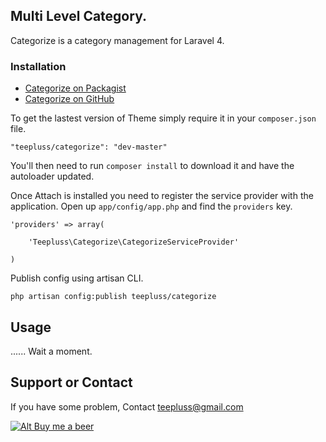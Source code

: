 ## Multi Level Category.

Categorize is a category management for Laravel 4.

### Installation

- [Categorize on Packagist](https://packagist.org/packages/teepluss/categorize)
- [Categorize on GitHub](https://github.com/teepluss/laravel4-categorize)

To get the lastest version of Theme simply require it in your `composer.json` file.

~~~
"teepluss/categorize": "dev-master"
~~~

You'll then need to run `composer install` to download it and have the autoloader updated.

Once Attach is installed you need to register the service provider with the application. Open up `app/config/app.php` and find the `providers` key.

~~~
'providers' => array(

    'Teepluss\Categorize\CategorizeServiceProvider'

)
~~~

Publish config using artisan CLI.

~~~
php artisan config:publish teepluss/categorize
~~~

## Usage

...... Wait a moment.

## Support or Contact

If you have some problem, Contact teepluss@gmail.com

[![Alt Buy me a beer](https://www.paypalobjects.com/en_US/i/btn/btn_donateCC_LG.gif)](
https://www.paypal.com/cgi-bin/webscr?cmd=_donations&business=admin%40jquerytips%2ecom&lc=US&item_name=Teepluss&no_note=0&currency_code=USD&bn=PP%2dDonationsBF%3abtn_donateCC_LG%2egif%3aNonHostedGuest)
